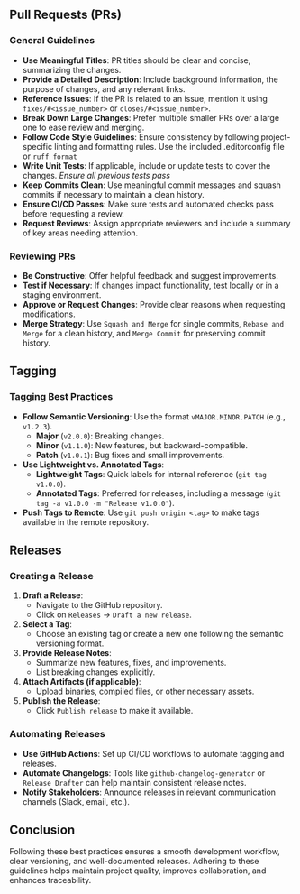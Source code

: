 

## Pull Requests (PRs)

### General Guidelines

- **Use Meaningful Titles**: PR titles should be clear and concise, summarizing the changes.
- **Provide a Detailed Description**: Include background information, the purpose of changes, and any relevant links.
- **Reference Issues**: If the PR is related to an issue, mention it using `fixes/#<issue_number>` or `closes/#<issue_number>`.
- **Break Down Large Changes**: Prefer multiple smaller PRs over a large one to ease review and merging.
- **Follow Code Style Guidelines**: Ensure consistency by following project-specific linting and formatting rules.  Use the included .editorconfig file or `ruff format`
- **Write Unit Tests**: If applicable, include or update tests to cover the changes.  *Ensure all previous tests pass*
- **Keep Commits Clean**: Use meaningful commit messages and squash commits if necessary to maintain a clean history.
- **Ensure CI/CD Passes**: Make sure tests and automated checks pass before requesting a review.
- **Request Reviews**: Assign appropriate reviewers and include a summary of key areas needing attention.

### Reviewing PRs

- **Be Constructive**: Offer helpful feedback and suggest improvements.
- **Test if Necessary**: If changes impact functionality, test locally or in a staging environment.
- **Approve or Request Changes**: Provide clear reasons when requesting modifications.
- **Merge Strategy**: Use `Squash and Merge` for single commits, `Rebase and Merge` for a clean history, and `Merge Commit` for preserving commit history.

## Tagging

### Tagging Best Practices

- **Follow Semantic Versioning**: Use the format `vMAJOR.MINOR.PATCH` (e.g., `v1.2.3`).
  - **Major** (`v2.0.0`): Breaking changes.
  - **Minor** (`v1.1.0`): New features, but backward-compatible.
  - **Patch** (`v1.0.1`): Bug fixes and small improvements.
- **Use Lightweight vs. Annotated Tags**:
  - **Lightweight Tags**: Quick labels for internal reference (`git tag v1.0.0`).
  - **Annotated Tags**: Preferred for releases, including a message (`git tag -a v1.0.0 -m "Release v1.0.0"`).
- **Push Tags to Remote**: Use `git push origin <tag>` to make tags available in the remote repository.

## Releases

### Creating a Release

1. **Draft a Release**:
   - Navigate to the GitHub repository.
   - Click on `Releases` → `Draft a new release`.
2. **Select a Tag**:
   - Choose an existing tag or create a new one following the semantic versioning format.
3. **Provide Release Notes**:
   - Summarize new features, fixes, and improvements.
   - List breaking changes explicitly.
4. **Attach Artifacts (if applicable)**:
   - Upload binaries, compiled files, or other necessary assets.
5. **Publish the Release**:
   - Click `Publish release` to make it available.

### Automating Releases

- **Use GitHub Actions**: Set up CI/CD workflows to automate tagging and releases.
- **Automate Changelogs**: Tools like `github-changelog-generator` or `Release Drafter` can help maintain consistent release notes.
- **Notify Stakeholders**: Announce releases in relevant communication channels (Slack, email, etc.).

## Conclusion

Following these best practices ensures a smooth development workflow, clear versioning, and well-documented releases. Adhering to these guidelines helps maintain project quality, improves collaboration, and enhances traceability.
